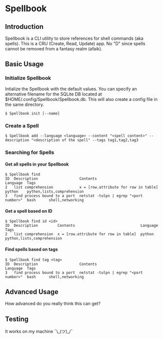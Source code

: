 # Spellbook

## Introduction

Spellbook is a CLI utility to store references for shell commands (aka spells). This is a CRU (Create, Read, Update) app. No "D" since spells cannot be removed from a fantasy realm (afaik).

## Basic Usage

### Initialize Spellbook

Intialize the Spellbook with the default values. 
You can specify an alternative filename for the SQLite DB located at $HOME/.config/Spellbook/Spellbook.db. 
This will also create a config file in the same directory.

```shell
$ Spellbook init [--name]
```

### Create a Spell

```shell
$ Spellbook add --language <language> --content "<spell content>" --description "<description of the spell" --tags tag1,tag2,tag3
```

### Searching for Spells

#### Get all spells in your Spellbook

```shell
$ Spellbook find
ID  Description                   Contents                                Language  Tags
2   list comprehension            x = [row.attribute for row in table]    python    python,lists,comprehension
3   find process bound to a port  netstat -tulpn | egrep "<port number>"  bash      shell,networking
```

#### Get a spell based on ID

```shell
$ Spellbook find id <id>
ID  Description         Contents                              Language  Tags
2   list comprehension  x = [row.attribute for row in table]  python    python,lists,comprehension
```

#### Find spells based on tags

```shell
$ Spellbook find tag <tag>
ID  Description                   Contents                                Language  Tags
3   find process bound to a port  netstat -tulpn | egrep "<port number>"  bash      shell,networking
```

## Advanced Usage

How advanced do you really think this can get?

## Testing

It works on my machine ¯\\\_(ツ)_/¯

